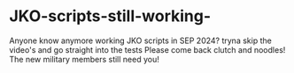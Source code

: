 # JKO-scripts-still-working-
Anyone know anymore working JKO scripts in SEP 2024? tryna skip the video's and go straight into the tests
Please come back clutch and noodles! The new military members still need you!
